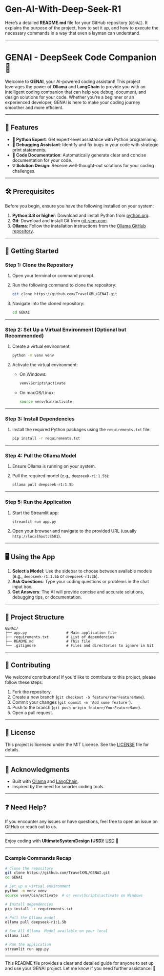 # Gen-AI-With-Deep-Seek-R1

Here’s a detailed **README.md** file for your GitHub repository (`GENAI`). It explains the purpose of the project, how to set it up, and how to execute the necessary commands in a way that even a layman can understand.

---

# GENAI - DeepSeek Code Companion 🧠

Welcome to **GENAI**, your AI-powered coding assistant! This project leverages the power of **Ollama** and **LangChain** to provide you with an intelligent coding companion that can help you debug, document, and design solutions for your code. Whether you're a beginner or an experienced developer, GENAI is here to make your coding journey smoother and more efficient.

---

## 🚀 Features

- **🐍 Python Expert**: Get expert-level assistance with Python programming.
- **🐞 Debugging Assistant**: Identify and fix bugs in your code with strategic print statements.
- **📝 Code Documentation**: Automatically generate clear and concise documentation for your code.
- **💡 Solution Design**: Receive well-thought-out solutions for your coding challenges.

---

## 🛠️ Prerequisites

Before you begin, ensure you have the following installed on your system:

1. **Python 3.8 or higher**: Download and install Python from [python.org](https://www.python.org/).
2. **Git**: Download and install Git from [git-scm.com](https://git-scm.com/).
3. **Ollama**: Follow the installation instructions from the [Ollama GitHub repository](https://github.com/jmorganca/ollama).

---

## 🏁 Getting Started

### Step 1: Clone the Repository

1. Open your terminal or command prompt.
2. Run the following command to clone the repository:

   ```bash
   git clone https://github.com/TravelXML/GENAI.git
   ```

3. Navigate into the cloned repository:

   ```bash
   cd GENAI
   ```

---

### Step 2: Set Up a Virtual Environment (Optional but Recommended)

1. Create a virtual environment:

   ```bash
   python -m venv venv
   ```

2. Activate the virtual environment:
   - On Windows:
     ```bash
     venv\Scripts\activate
     ```
   - On macOS/Linux:
     ```bash
     source venv/bin/activate
     ```

---

### Step 3: Install Dependencies

1. Install the required Python packages using the `requirements.txt` file:

   ```bash
   pip install -r requirements.txt
   ```

---

### Step 4: Pull the Ollama Model

1. Ensure Ollama is running on your system.
2. Pull the required model (e.g., `deepseek-r1:1.5b`):

   ```bash
   ollama pull deepseek-r1:1.5b
   ```

---

### Step 5: Run the Application

1. Start the Streamlit app:

   ```bash
   streamlit run app.py
   ```

2. Open your browser and navigate to the provided URL (usually `http://localhost:8501`).

---

## 🖥️ Using the App

1. **Select a Model**: Use the sidebar to choose between available models (e.g., `deepseek-r1:1.5b` or `deepseek-r1:3b`).
2. **Ask Questions**: Type your coding questions or problems in the chat input box.
3. **Get Answers**: The AI will provide concise and accurate solutions, debugging tips, or documentation.

---

## 📂 Project Structure

```
GENAI/
├── app.py                  # Main application file
├── requirements.txt        # List of dependencies
├── README.md               # This file
└── .gitignore              # Files and directories to ignore in Git
```

---

## 🤝 Contributing

We welcome contributions! If you'd like to contribute to this project, please follow these steps:

1. Fork the repository.
2. Create a new branch (`git checkout -b feature/YourFeatureName`).
3. Commit your changes (`git commit -m 'Add some feature'`).
4. Push to the branch (`git push origin feature/YourFeatureName`).
5. Open a pull request.

---

## 📜 License

This project is licensed under the MIT License. See the [LICENSE](LICENSE) file for details.

---

## 🙏 Acknowledgments

- Built with [Ollama](https://ollama.ai/) and [LangChain](https://python.langchain.com/).
- Inspired by the need for smarter coding tools.

---

## ❓ Need Help?

If you encounter any issues or have questions, feel free to open an issue on GitHub or reach out to us.

---

Enjoy coding with **UltimateSystemDesign (USD)**! [USD](https://ultimatesystemsdesign.com/) 🚀

---

### Example Commands Recap

```bash
# Clone the repository
git clone https://github.com/TravelXML/GENAI.git
cd GENAI

# Set up a virtual environment
python -m venv venv
source venv/bin/activate  # or venv\Scripts\activate on Windows

# Install dependencies
pip install -r requirements.txt

# Pull the Ollama model
ollama pull deepseek-r1:1.5b

# See All Ollama  Model available on your local
ollama list

# Run the application
streamlit run app.py
```

---

This README file provides a clear and detailed guide for anyone to set up and use your GENAI project. Let me know if you need further assistance! 🚀